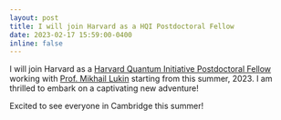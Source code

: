 ```yaml
---
layout: post
title: I will join Harvard as a HQI Postdoctoral Fellow
date: 2023-02-17 15:59:00-0400
inline: false
---
```

I will join Harvard as a [Harvard Quantum Initiative Postdoctoral Fellow](https://quantum.harvard.edu/post-doctoral-fellows) working with [Prof. Mikhail Lukin](https://lukin.physics.harvard.edu/people/mikhail-lukin) starting from this summer, 2023. I am thrilled to embark on a captivating new adventure!

Excited to see everyone in Cambridge this summer!

